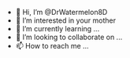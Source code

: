- 👋 Hi, I’m @DrWatermelon8D
- 👀 I’m interested in your mother
- 🌱 I’m currently learning ...
- 💞️ I’m looking to collaborate on ...
- 📫 How to reach me ...

<!---
DrWatermelon8D/DrWatermelon8D is a ✨ special ✨ repository because its `README.md` (this file) appears on your GitHub profile.
You can click the Preview link to take a look at your changes.
--->
